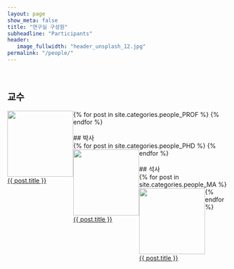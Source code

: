 ```yaml
---
layout: page
show_meta: false
title: "연구실 구성원"
subheadline: "Participants"
header:
   image_fullwidth: "header_unsplash_12.jpg"
permalink: "/people/"
---
```


<br>

## 교수
<div class="row t10">
    {% for post in site.categories.people_PROF %}
    <a class="medium-4 columns b30" style="float:left;position:static" href="{{ site.url }}{{ site.baseurl }}{{ post.url }}">    
    <img src="https://culture-lab.github.io/images/{{post.image.title}}" style="width:150px;height:150px;">
    <br>{{ post.title }}</a>
    {% endfor %}
  </div>


<br>
## 박사
<div class="row t10">
    {% for post in site.categories.people_PHD %}
    <a class="medium-4 columns b30" style="float:left;position:static" href="{{ site.url }}{{ site.baseurl }}{{ post.url }}">    
    <img src="https://culture-lab.github.io/images/{{post.image.title}}" style="width:150px;height:150px;">
    <br>{{ post.title }}</a>
    {% endfor %}
  </div>


<br>
## 석사

<div class="row t10">
    {% for post in site.categories.people_MA %}
    <a class="medium-4 columns b30" style="float:left;position:static" href="{{ site.url }}{{ site.baseurl }}{{ post.url }}">    
    <img src="https://culture-lab.github.io/images/{{post.image.title}}" style="width:150px;height:150px;">
    <br>{{ post.title }}</a>
    {% endfor %}
  </div>
